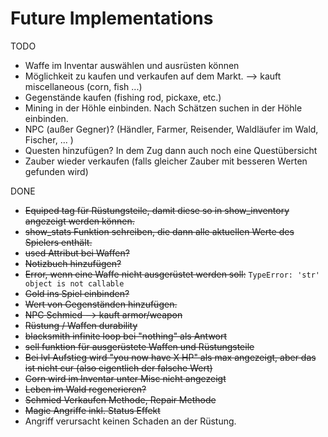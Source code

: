 # Future Implementations
TODO
- Waffe im Inventar auswählen und ausrüsten können
- Möglichkeit zu kaufen und verkaufen auf dem Markt. --> kauft miscellaneous (corn, fish ...)
- Gegenstände kaufen (fishing rod, pickaxe, etc.)
- Mining in der Höhle einbinden. Nach Schätzen suchen in der Höhle einbinden.
- NPC (außer Gegner)? (Händler, Farmer, Reisender, Waldläufer im Wald, Fischer, ... )
- Questen hinzufügen? In dem Zug dann auch noch eine Questübersicht
- Zauber wieder verkaufen (falls gleicher Zauber mit besseren Werten gefunden wird)


DONE
- ~~Equiped tag für Rüstungsteile, damit diese so in show_inventory angezeigt werden können.~~
- ~~show_stats Funktion schreiben, die dann alle aktuellen Werte des Spielers enthält.~~
- ~~used Attribut bei Waffen?~~
- ~~Notizbuch hinzufügen?~~
- ~~Error, wenn eine Waffe nicht ausgerüstet werden soll:~~ `TypeError: 'str' object is not callable`
- ~~Gold ins Spiel einbinden?~~ 
- ~~Wert von Gegenständen hinzufügen.~~
- ~~NPC Schmied --> kauft armor/weapon~~
- ~~Rüstung / Waffen durability~~
- ~~blacksmith infinite loop bei "nothing" als Antwort~~
- ~~sell funktion für ausgerüstete Waffen und Rüstungsteile~~
- ~~Bei lvl Aufstieg wird "you now have X HP" als max angezeigt, aber das ist nicht cur (also eigentlich der falsche Wert)~~
- ~~Corn wird im Inventar unter Misc nicht angezeigt~~
- ~~Leben im Wald regenerieren?~~
- ~~Schmied Verkaufen Methode, Repair Methode~~
- ~~Magie Angriffe inkl. Status Effekt~~
- Angriff verursacht keinen Schaden an der Rüstung.
